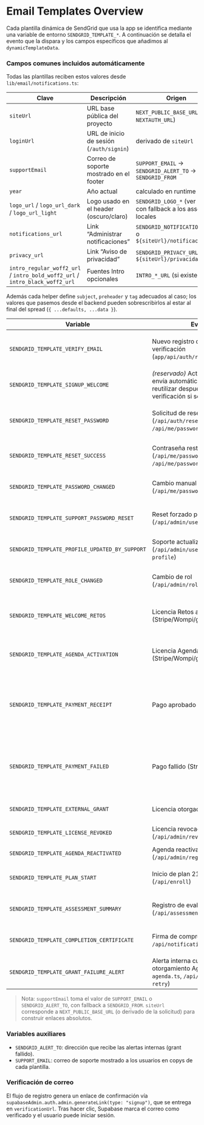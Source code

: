 # Email Templates Overview

Cada plantilla dinámica de SendGrid que usa la app se identifica mediante una variable de entorno `SENDGRID_TEMPLATE_*`. A continuación se detalla el evento que la dispara y los campos específicos que añadimos al `dynamicTemplateData`.

### Campos comunes incluidos automáticamente
Todas las plantillas reciben estos valores desde `lib/email/notifications.ts`:

| Clave | Descripción | Origen |
| --- | --- | --- |
| `siteUrl` | URL base pública del proyecto | `NEXT_PUBLIC_BASE_URL` (o `NEXTAUTH_URL`) |
| `loginUrl` | URL de inicio de sesión (`/auth/signin`) | derivado de `siteUrl` |
| `supportEmail` | Correo de soporte mostrado en el footer | `SUPPORT_EMAIL` → `SENDGRID_ALERT_TO` → `SENDGRID_FROM` |
| `year` | Año actual | calculado en runtime |
| `logo_url` / `logo_url_dark` / `logo_url_light` | Logo usado en el header (oscuro/claro) | `SENDGRID_LOGO_*` (ver `.env`) con fallback a los assets locales |
| `notifications_url` | Link “Administrar notificaciones” | `SENDGRID_NOTIFICATIONS_URL` o `${siteUrl}/notificaciones` |
| `privacy_url` | Link “Aviso de privacidad” | `SENDGRID_PRIVACY_URL` o `${siteUrl}/privacidad` |
| `intro_regular_woff2_url` / `intro_bold_woff2_url` / `intro_black_woff2_url` | Fuentes Intro opcionales | `INTRO_*_URL` (si existen) |

Además cada helper define `subject`, `preheader` y `tag` adecuados al caso; los valores que pasemos desde el backend pueden sobrescribirlos al estar al final del spread (`{ ...defaults, ...data }`).

| Variable | Evento | Datos enviados |
| --- | --- | --- |
| `SENDGRID_TEMPLATE_VERIFY_EMAIL` | Nuevo registro o reenvío de verificación (`app/api/auth/register/route.ts`) | `name`, `email`, `verificationUrl`, `loginUrl`, `supportEmail`, `siteUrl` |
| `SENDGRID_TEMPLATE_SIGNUP_WELCOME` | *(reservado)* Actualmente no se envía automáticamente; se puede reutilizar después de la verificación si se desea. |
| `SENDGRID_TEMPLATE_RESET_PASSWORD` | Solicitud de reseteo (`/api/auth/reset-request`, `/api/me/password/reset-request`) | `email`, `name?`, `resetUrl`, `expiresAt`, `supportEmail`, `siteUrl` |
| `SENDGRID_TEMPLATE_RESET_SUCCESS` | Contraseña restablecida (`/api/me/password/reset`, `/api/me/password/reset-confirm`) | `email`, `name?`, `changeDate`, `loginUrl`, `supportEmail` |
| `SENDGRID_TEMPLATE_PASSWORD_CHANGED` | Cambio manual de contraseña (`/api/me/password/change`) | `email`, `changeDate`, `supportEmail`, `siteUrl` |
| `SENDGRID_TEMPLATE_SUPPORT_PASSWORD_RESET` | Reset forzado por soporte (`/api/admin/users/set-password`) | `email`, `name?`, `changeDate`, `supportEmail`, `actorId` |
| `SENDGRID_TEMPLATE_PROFILE_UPDATED_BY_SUPPORT` | Soporte actualiza perfil (`/api/admin/users/update-profile`) | `email`, `name?`, `updatedFields`, `supportEmail`, `actorId` |
| `SENDGRID_TEMPLATE_ROLE_CHANGED` | Cambio de rol (`/api/admin/roles/set`) | `email`, `name?`, `role`, `supportEmail`, `actorId` |
| `SENDGRID_TEMPLATE_WELCOME_RETOS` | Licencia Retos activada (Stripe/Wompi/grant/admin) | `email`, `sku`, `source`, `sessionId?`, `reference?`, `supportEmail` |
| `SENDGRID_TEMPLATE_AGENDA_ACTIVATION` | Licencia Agenda activada (Stripe/Wompi/grant/admin) | `email`, `sku`, `source`, `sessionId?`, `reference?`, `supportEmail` |
| `SENDGRID_TEMPLATE_PAYMENT_RECEIPT` | Pago aprobado (Stripe/Wompi) | `email`, `sku`, `provider`, `sessionId?`, `paymentIntent?`, `amount`, `amountCents`, `currency`, `supportEmail` |
| `SENDGRID_TEMPLATE_PAYMENT_FAILED` | Pago fallido (Stripe/Wompi) | `email`, `sku`, `provider`, `paymentIntent?`, `amount`, `amountCents`, `currency`, `reason?`, `supportEmail` |
| `SENDGRID_TEMPLATE_EXTERNAL_GRANT` | Licencia otorgada vía `/api/grant` | `email`, `sku`, `source`, `supportEmail` |
| `SENDGRID_TEMPLATE_LICENSE_REVOKED` | Licencia revocada por admin (`/api/admin/revoke`) | `email`, `product`, `actorId`, `supportEmail` |
| `SENDGRID_TEMPLATE_AGENDA_REACTIVATED` | Agenda reactivada (`/api/admin/regrant-agenda`) | `email`, `actorId`, `supportEmail` |
| `SENDGRID_TEMPLATE_PLAN_START` | Inicio de plan 21 Retos (`/api/enroll`) | `email`, `name`, `startDate`, `siteUrl`, `supportEmail` |
| `SENDGRID_TEMPLATE_ASSESSMENT_SUMMARY` | Registro de evaluación (`/api/assessments`) | `email`, `name`, `kind`, `values`, `siteUrl`, `supportEmail` |
| `SENDGRID_TEMPLATE_COMPLETION_CERTIFICATE` | Firma de compromiso (fetch `/api/notifications/completion`) | `email`, `name`, `completedAt`, `scores`, `siteUrl`, `supportEmail` |
| `SENDGRID_TEMPLATE_GRANT_FAILURE_ALERT` | Alerta interna cuando falla el otorgamiento Agenda (`lib/grant-agenda.ts`, `/api/cron/grant-retry`) | `email?`, `targetEmail`, `tries`, `stage`, `error` |

> Nota: `supportEmail` toma el valor de `SUPPORT_EMAIL` o `SENDGRID_ALERT_TO`, con fallback a `SENDGRID_FROM`. `siteUrl` corresponde a `NEXT_PUBLIC_BASE_URL` (o derivado de la solicitud) para construir enlaces absolutos.

### Variables auxiliares
- `SENDGRID_ALERT_TO`: dirección que recibe las alertas internas (grant fallido).  
- `SUPPORT_EMAIL`: correo de soporte mostrado a los usuarios en copys de cada plantilla.

### Verificación de correo
El flujo de registro genera un enlace de confirmación vía `supabaseAdmin.auth.admin.generateLink(type: "signup")`, que se entrega en `verificationUrl`. Tras hacer clic, Supabase marca el correo como verificado y el usuario puede iniciar sesión.
